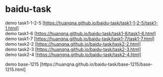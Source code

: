 # baidu-task
demo task1-1-2-5 [https://huanqna.github.io/baidu-task/task1-1-2-5/task1-1.html]<br/>
demo task1-6 [https://huanqna.github.io/baidu-task/task1-6/task1-6.html]<br/>
demo task1-7 [https://huanqna.github.io/baidu-task/task1-7/task1-7.html]<br/>
demo task2-2 [https://huanqna.github.io/baidu-task/task2-2.html]<br/>
demo task2-3 [https://huanqna.github.io/baidu-task/task2-3.html]<br/>
demo task2-4 [https://huanqna.github.io/baidu-task/task2-4.html]<br/>
</hr>
demo base-1215 [https://huanqna.github.io/baidu-task/base-1215/base-1215.html]<br/>
